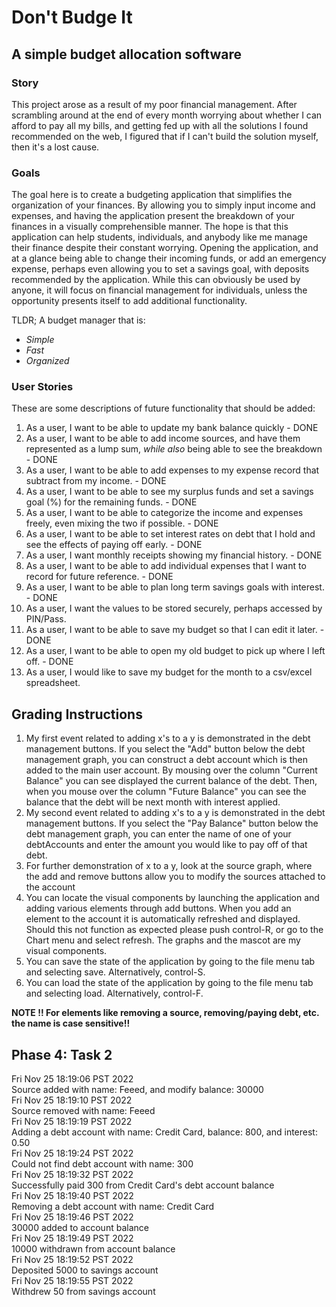 # Don't Budge It

## A simple budget allocation software

### Story
This project arose as a result of my poor financial management. After scrambling around at the end of
every month worrying about whether I can afford to pay all my bills, and getting fed up with all the
solutions I found recommended on the web, I figured that if I can't build the solution myself, then
it's a lost cause.


### Goals
The goal here is to create a budgeting application that simplifies the organization of your finances.
By allowing you to simply input income and expenses, and having the application present the breakdown of your
finances in a visually comprehensible manner. The hope is that this application
can help students, individuals, and anybody like me manage their finance despite their constant worrying.
Opening the application, and at a glance being able to change their incoming funds, or add an emergency expense,
perhaps even allowing you to set a savings goal, with deposits recommended by the application. While this can obviously
be used by anyone, it will focus on financial management for individuals, unless the opportunity presents itself 
to add additional functionality.

TLDR; A budget manager that is:
- *Simple*
- *Fast*
- *Organized*

### User Stories
These are some descriptions of future functionality that should be added:

1. As a user, I want to be able to update my bank balance quickly - DONE
2. As a user, I want to be able to add income sources, and have them represented as a lump sum, *while also* being 
able to see the breakdown - DONE
3. As a user, I want to be able to add expenses to my expense record that subtract from my income. - DONE
4. As a user, I want to be able to see my surplus funds and set a savings goal (%) for the remaining funds. - DONE
5. As a user, I want to be able to categorize the income and expenses freely, even mixing the two if possible. - DONE
6. As a user, I want to be able to set interest rates on debt that I hold and see the effects of paying off early. - DONE
7. As a user, I want monthly receipts showing my financial history. - DONE
8. As a user, I want to be able to add individual expenses that I want to record for future reference. - DONE
9. As a user, I want to be able to plan long term savings goals with interest. - DONE
10. As a user, I want the values to be stored securely, perhaps accessed by PIN/Pass.
11. As a user, I want to be able to save my budget so that I can edit it later. - DONE
12. As a user, I want to be able to open my old budget to pick up where I left off. - DONE
13. As a user, I would like to save my budget for the month to a csv/excel spreadsheet.

## Grading Instructions
1. My first event related to adding x's to a y is demonstrated in the debt management buttons. If you select the "Add"
button below the debt management graph, you can construct a debt account which is then added to the main user account.
By mousing over the column "Current Balance" you can see displayed the current balance of the debt. Then, when you mouse
over the column "Future Balance" you can see the balance that the debt will be next month with interest applied.
2. My second event related to adding x's to a y is demonstrated in the debt management buttons. If you select the 
"Pay Balance" button below the debt management graph, you can enter the name of one of your debtAccounts and enter the
amount you would like to pay off of that debt.
3. For further demonstration of x to a y, look at the source graph, where the add and remove buttons allow you to modify
the sources attached to the account
4. You can locate the visual components by launching the application and adding various elements through add buttons. 
When you add an element to the account it is automatically refreshed and displayed. Should this not function as expected
please push control-R, or go to the Chart menu and select refresh. The graphs and the mascot are my visual components.
5. You can save the state of the application by going to the file menu tab and selecting save. Alternatively, control-S.
6. You can load the state of the application by going to the file menu tab and selecting load. Alternatively, control-F.

**NOTE !! For elements like removing a source, removing/paying debt, etc. the name is case sensitive!!**

## Phase 4: Task 2
Fri Nov 25 18:19:06 PST 2022  
Source added with name: Feeed, and modify balance: 30000  
Fri Nov 25 18:19:10 PST 2022  
Source removed with name: Feeed  
Fri Nov 25 18:19:19 PST 2022  
Adding a debt account with name: Credit Card, balance: 800, and interest: 0.50  
Fri Nov 25 18:19:24 PST 2022  
Could not find debt account with name: 300  
Fri Nov 25 18:19:32 PST 2022  
Successfully paid 300 from Credit Card's debt account balance  
Fri Nov 25 18:19:40 PST 2022  
Removing a debt account with name: Credit Card  
Fri Nov 25 18:19:46 PST 2022  
30000 added to account balance  
Fri Nov 25 18:19:49 PST 2022  
10000 withdrawn from account balance  
Fri Nov 25 18:19:52 PST 2022  
Deposited 5000 to savings account  
Fri Nov 25 18:19:55 PST 2022  
Withdrew 50 from savings account  

